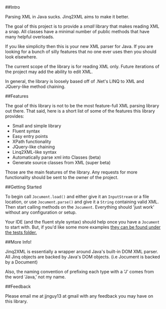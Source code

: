 ##Intro

Parsing XML in Java sucks.  Jinq2XML aims to make it better.

The goal of this project is to provide a _small_ library that makes reading XML a snap.  All classes have a minimal number of public methods that have many helpful overloads.

If you like simplicity then this is your new XML parser for Java.  If you are looking for a bunch of silly features that no one ever uses then you should look elsewhere.

The current scope of the library is for reading XML only.  Future iterations of the project may add the ability to edit XML.

In general, the library is loosely based off of .Net's LINQ to XML and JQuery-like method chaining.

##Features

The goal of this library is not to be the most feature-full XML parsing library out there.  That said, here is a short list of some of the features this library provides:

  * Small and simple library
  * Fluent syntax
  * Easy entry points
  * XPath functionality
  * JQuery-like chaining
  * Linq2XML-like syntax
  * Automatically parse xml into Classes (beta)
  * Generate source classes from XML (super beta)

Those are the main features of the library.  Any requests for more functionality should be sent to the owner of the project.

##Getting Started

To begin call `Jocument.load()` and either give it an `InputStream` or a file location, or use `Jocument.parse()` and give it a `String` containing valid XML.  Then start calling methods on the `Jocument`.  Everything should 'just work' without any configuration or setup.

Your IDE (and the fluent style syntax) should help once you have a `Jocument` to start with. But, if you'd like some more examples [they can be found under the tests folder.](https://github.com/jjnguy/Jinq2XML/tree/master/tests/examples)

##More Info!

Jinq2XML is essentially a wrapper around Java's built-in DOM XML parser.  All Jinq objects are backed by Java's DOM objects. (i.e Jocument is backed by a Document)

Also, the naming convention of prefixing each type with a 'J' comes from the word 'Java,' not my name.

##Feedback

Please email me at jjnguy13 at gmail with any feedback you may have on this library.